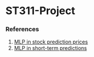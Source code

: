 # ST311-Project

### References
1. [MLP in stock prediction prices](https://10mohi6.medium.com/super-easy-python-stock-price-forecasting-using-multilayer-perceptron-machine-learning-4f1d1ef9650)
2. [MLP in short-term predictions](https://www.researchgate.net/publication/220798177_Short-term_stock_price_prediction_using_MLP_in_moving_simulation_mode)

